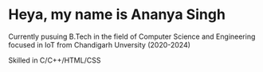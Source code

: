 # Heya, my name is Ananya Singh

Currently pusuing B.Tech in the field of Computer Science and Engineering focused in IoT from Chandigarh Unversity (2020-2024)

Skilled in C/C++/HTML/CSS



